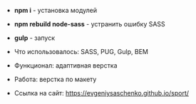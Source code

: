 * **npm i** - установка модулей
* **npm rebuild node-sass** - устранить ошибку SASS
* **gulp** - запуск

* Что использовалось: SASS, PUG, Gulp, BEM
* Функционал: адаптивная верстка
* Работа: верстка по макету
* Ссылка на сайт: https://evgeniysaschenko.github.io/sport/
